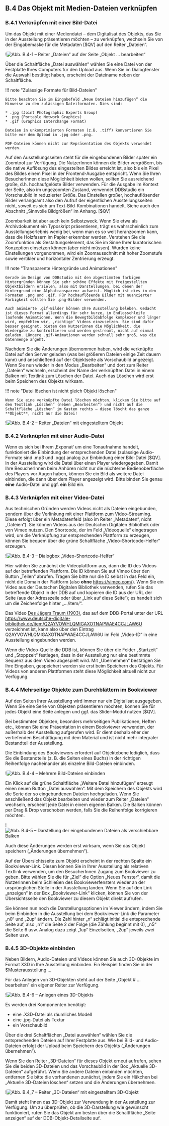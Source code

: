 ## B.4 Das Objekt mit Medien-Dateien verknüpfen

### B.4.1 Verknüpfen mit einer Bild-Datei

Um das Objekt mit einer Mediendatei – dem Digitalisat des Objekts, das Sie in der Ausstellung präsentieren möchten – zu verknüpfen, wechseln Sie von der Eingabemaske für die Metadaten [$QV] auf den Reiter „Dateien“.

!![Abb. B.4-1 – Reiter „Dateien“ auf der Seite „Objekt … bearbeiten“][B-4_1]

Über die Schaltfläche „Datei auswählen“ wählen Sie eine Datei von der Festplatte Ihres Computers für den Upload aus. Wenn Sie im Dialogfenster die Auswahl bestätigt haben, erscheint der Dateiname neben der Schaltfläche. 

!!! note "Zulässige Formate für Bild-Dateien"

    Bitte beachten Sie im Eingabefeld „Neue Dateien hinzufügen“ die Hinweise zu den zulässigen Dateiformaten. Dies sind:

    * .jpg (Joint Photographic Experts Group)
    * .png (Portable Network Graphics)
    * .gif (Graphics Interchange Format)

    Dateien in unkomprimierten Formaten (z.B. .tiff) konvertieren Sie bitte vor dem Upload in .jpg oder .png. 
    
    PDF-Dateien können nicht zur Repräsentation des Objekts verwendet werden.

Auf den Ausstellungsseiten steht für die eingebundenen Bilder später ein Zoomtool zur Verfügung. Die NutzerInnen können die Bilder vergrößern, bis die native Auflösung des eingestellten Bildes erreicht ist, also bis ein Pixel des Bildes einem Pixel in der Frontend-Ausgabe entspricht. Wenn Sie Ihren BesucherInnen diese Möglichkeit bieten wollen, sollten Sie ausreichend große, d.h. hochaufgelöste Bilder verwenden. Für die Ausgabe im Kontext der Seite, also im ungezoomten Zustand, verwendet DDBstudio ein Vorschaubild in reduzierter Größe. Das Einstellen großer, hochauflösender Bilder verlangsamt also den Aufruf der eigentlichen Ausstellungsseiten nicht, soweit es sich um Text-Bild-Kombinationen handelt. Siehe auch den Abschnitt „Sinnvolle Bildgrößen“ im Anhang. [$QV]

Zoombarkeit ist aber auch kein Selbstzweck. Wenn Sie etwa als Archivdokument ein Typoskript präsentieren, trägt es wahrscheinlich zum Ausstellungserlebnis wenig bei, wenn man es so weit heranzoomen kann, dass die Holzfasern im Papier erkennbar werden. Verstehen Sie die Zoomfunktion als Gestaltungselement, das Sie im Sinne Ihrer kuratorischen Konzeption einsetzen können (aber nicht müssen). Wurden keine Einstellungen vorgenommen, wird ein Zoomausschnitt mit hoher Zoomstufe sowie vertikler und horizontaler Zentrierung erzeugt.     

!!! note "Transparente Hintergründe und Animationen"

    Gerade im Design von DDBstudio mit den abgestimmten farbigen Hintergründen können Sie sehr schöne Effekte mit freigestellten Objektbildern erzielen, also mit Darstellungen, bei denen der Hintergrund eine Alphatransparenz aufweist. Möglich ist dies in den Formaten .png und .gif. Für hochauflösende Bilder mit nuancierter Farbigkeit sollten Sie .png-Bilder verwenden.

    Auch animierte .gif-Bilder können Ihre Ausstellung beleben. Gedacht ist dieses Format allerdings für sehr kurze, in Endlosschleife laufende Animationen. Wenn die Bewegtbildabfolge komplexer und länger wird, empfehlen wir, ‚richtige‘ Videos einzusetzen. Sie sind dafür besser geeignet, bieten den NutzerInnen die Möglichkeit, die Wiedergabe zu kontrollieren und werden gestreamt, nicht auf einmal geladen. Längere .gif-Animationen werden schnell sehr groß, was die Datenmenge angeht.

Nachdem Sie die Änderungen übernommen haben, wird die verknüpfte Datei auf den Server geladen (was bei größeren Dateien einige Zeit dauern kann) und anschließend auf der Objektseite als Vorschaubild angezeigt.  Wenn Sie nun wieder in den Modus „Bearbeiten“ und dort zum Reiter „Dateien“ wechseln, erscheint der Name der verknüpften Datei in einem Balken mit Textlink zum Löschen der Datei. Auch das Löschen wird erst beim Speichern des Objekts wirksam.

!!! note "Datei löschen ist nicht gleich Objekt löschen"

    Wenn Sie eine verknüpfte Datei löschen möchten, klicken Sie bitte auf den Textlink „Löschen“ (neben „Bearbeiten“) und nicht auf die Schaltfläche „Löschen“ im Kasten rechts – diese löscht das ganze **Objekt**, nicht nur die Datei!

!![Abb. B.4-2 – Reiter „Dateien“ mit eingestelltem Objekt][B-4_2]

### B.4.2 Verknüpfen mit einer Audio-Datei

Wenn es sich bei Ihrem ‚Exponat‘ um eine Tonaufnahme handelt, funktioniert die Einbindung der entsprechenden Datei (zulässige Audio-Formate sind .mp3 und .ogg) analog zur Einbindung einer Bild-Datei [$QV]. In der Ausstellung wird die Datei über einen Player wiedergegeben. Damit Ihre BesucherInnen beim Anhören nicht nur die nüchterne Bedienoberfläche des Players vor Augen haben, können Sie ein Bild als weitere Datei einbinden, die dann über dem Player angezeigt wird. Bitte binden Sie genau **eine** Audio-Datei und ggf. **ein** Bild ein. 

### B.4.3 Verknüpfen mit einer Video-Datei

Aus technischen Gründen werden Videos nicht als Dateien eingebunden, sondern über die Verlinkung mit einer Plattform zum Video-Streaming. Diese erfolgt über ein Metadatenfeld (also im Reiter „Metadaten“, nicht „Dateien“). Sie können Videos aus der Deutschen Digitalen Bibliothek oder von Vimeo nutzen. Den Shortcode, der im Feld „Videoquelle“ eingetragen wird, um die Verknüpfung zur entsprechenden Plattform zu erzeugen, können Sie bequem über die grüne Schaltfläche „Video-Shortcode-Helfer“ erzeugen. 

!![Abb. B.4-3 – Dialogbox „Video-Shortcode-Helfer“][B-4_3]

Hier wählen Sie zunächst die Videoplattform aus, dann die ID des Videos auf der betreffenden Plattform. Die ID können Sie auf Vimeo über den Button „Teilen“ abrufen. Tragen Sie bitte nur die ID selbst in das Feld ein, nicht die Domain der Plattform (also **ohne** https://vimeo.com/). Wenn Sie ein Video aus der Deutschen Digitalen Bibliothek verwenden, rufen Sie das betreffende Objekt in der DDB auf und kopieren die ID aus der URL der Seite (aus der Adresszeile oder über „Link auf diese Seite“); es handelt sich um die Zeichenfolge hinter „.../item/“.

Das Video [Des Jägers Traum (1903)](https://www.deutsche-digitale-bibliothek.de/item/Q2AYVOWHLQMIGAXOTNAPWAE4CCJLAW6U), das auf dem DDB-Portal unter der URL https://www.deutsche-digitale-bibliothek.de/item/Q2AYVOWHLQMIGAXOTNAPWAE4CCJLAW6U verzeichnet ist, kann also über den Eintrag Q2AYVOWHLQMIGAXOTNAPWAE4CCJLAW6U im Feld „Video-ID“ in eine Ausstellung eingebunden werden.

Wenn die Video-Quelle die DDB ist, können Sie über die Felder „Startzeit“ und „Stoppzeit“ festlegen, dass in der Ausstellung nur eine bestimmte Sequenz aus dem Video abgespielt wird. Mit „Übernehmen“ bestätigen Sie Ihre Eingaben, gespeichert werden sie erst beim Speichern des Objekts. Für Videos von anderen Plattformen steht diese Möglichkeit aktuell nicht zur Verfügung.

### B.4.4 Mehrseitige Objekte zum Durchblättern im Bookviewer

Auf den Seiten Ihrer Ausstellung wird immer nur ein Digitalisat ausgegeben. Wenn Sie eine Serie von Objekten präsentieren möchten, können Sie für jedes Objekt eine Seite anlegen und ggf. das Slider-Modul nutzen [$QV]. 

Bei bestimmten Objekten, besonders mehrseitigen Publikationen, Heften etc., können Sie eine Präsentation in einem Bookviewer verwenden, der außerhalb der Ausstellung aufgerufen wird. Er dient deshalb eher der vertiefenden Beschäftigung mit dem Material und ist nicht mehr integraler Bestandteil der Ausstellung.

Die Einbindung des Bookviewers erfordert auf Objektebene lediglich, dass Sie die Bestandteile (z. B. die Seiten eines Buchs) in der richtigen Reihenfolge nacheinander als einzelne Bild-Dateien einbinden.

!![Abb. B.4-4 – Mehrere Bild-Dateien einbinden][B-4_4]

Ein Klick auf die grüne Schaltfläche „Weitere Datei hinzufügen“ erzeugt einen neuen Button „Datei auswählen“. Mit dem Speichern des Objekts wird die Serie der so eingebundenen Dateien hochgeladen. Wenn Sie anschließend das Objekt bearbeiten und wieder zum Reiter „Dateien“ wechseln, erscheint jede Datei in einem eigenen Balken. Die Balken können per Drag & Drop verschoben werden, falls Sie die Reihenfolge korrigieren möchten.

!![Abb. B.4-5 – Darstellung der eingebundenen Dateien als verschiebbare Balken][B-4_5]

Auch diese Änderungen werden erst wirksam, wenn Sie das Objekt speichern („Änderungen übernehmen“).

Auf der Übersichtsseite zum Objekt erscheint in der rechten Spalte ein Bookviewer-Link. Diesen können Sie in Ihrer Ausstellung als relativen Textlink verwenden, um den BesucherInnen Zugang zum Bookviewer zu geben. Bitte wählen Sie die für „Ziel“ die Option „Neues Fenster“, damit die NutzerInnen beim Schließen des Bookviewerfensters wieder an der ursprünglichen Stelle in der Ausstellung landen. Wenn Sie auf den Link „anzeigen“ in der Box „Bookviewer-Link“ klicken, können Sie von der Übersichtsseite den Bookviewer zu diesem Objekt direkt aufrufen.

Sie können nun noch die Darstellungsoptionen im Viewer ändern, indem Sie beim Einbinden in die Ausstellung bei dem Bookviewer-Link die Parameter „n0“ und „2up“ ändern. Die Zahl hinter „n“ schlägt initial die entsprechende Seite auf, also „n1“ die Seite 2 der Folge (die Zählung beginnt mit 0), „n5“ die Seite 6 usw. Analog dazu zeigt „1up“ Einzelseiten, „2up“ jeweils zwei Seiten usw.

### B.4.5 3D-Objekte einbinden

Neben Bildern, Audio-Dateien und Videos können Sie auch 3D-Objekte im Format X3D in Ihre Ausstellung einbinden. Ein Beispiel finden Sie in der $Musterausstellung ...

Für das Anlegen von 3D-Objekten steht auf der Seite „Objekt # ... bearbeiten“ ein eigener Reiter zur Verfügung. 

!![Abb. B.4-6 – Anlegen eines 3D-Objekts][B-4_6]

Es werden drei Komponenten benötigt:

* eine .X3D-Datei als räumliches Modell
* eine .jpg-Datei als Textur
* ein Vorschaubild

Über die drei Schaltflächen „Datei auswählen“ wählen Sie die entsprechenden Dateien auf Ihrer Festplatte aus. Wie bei Bild- und Audio-Dateien erfolgt der Upload beim Speichern des Objekts („Änderungen übernehmen“).

Wenn Sie den Reiter „3D-Dateien“ für dieses Objekt erneut aufrufen, sehen Sie die beiden 3D-Dateien und das Vorschaubild in der Box „Aktuelle 3D-Dateien“ aufgeführt. Wenn Sie andere Dateien einbinden möchten, entfernen Sie bitte die vorhandenen zunächst, indem Sie ein Häkchen bei „Aktuelle 3D-Dateien löschen“ setzen und die Änderungen übernehmen.

!![Abb. B.4_7 – Reiter „3D-Dateien“ mit eingestelltem 3D-Objekt][B-4_7]

Damit steht Ihnen das 3D-Objekt zur Verwendung in der Ausstellung zur Verfügung. Um zu überprüfen, ob die 3D-Darstellung wie gewünscht funktioniert, rufen Sie das Objekt am besten über die Schaltfläche „Seite anzeigen“ auf der DDB-Objekt-Detailseite auf.



[B-4_1]: img/B-4_1.jpg "Abb. B.4-1 – Reiter „Dateien“ auf der Seite „Objekt … bearbeiten“"
[B-4_2]: img/B-4_2.jpg "Abb. B.4-2 – Reiter „Dateien“ mit eingestelltem Objekt“"
[B-4_3]: img/B-4_3.jpg "Abb. B.4-3 – Dialogbox „Video-Shortcode-Helfer“"
[B-4_4]: img/B-4_4.jpg "Abb. B.4-4 – Mehrere Bild-Dateien einbinden"
[B-4_5]: img/B-4_5.jpg "Abb. B.4-5 – Darstellung der eingebundenen Dateien als verschiebbare Balken"
[B-4_6]: img/B-4_6.jpg "Abb. B.4-6 – Anlegen eines 3D-Objekts"
[B-4_7]: img/B-4_7.jpg "Abb. B.4_7 – Reiter „3D-Dateien“ mit eingestelltem 3D-Objekt"
